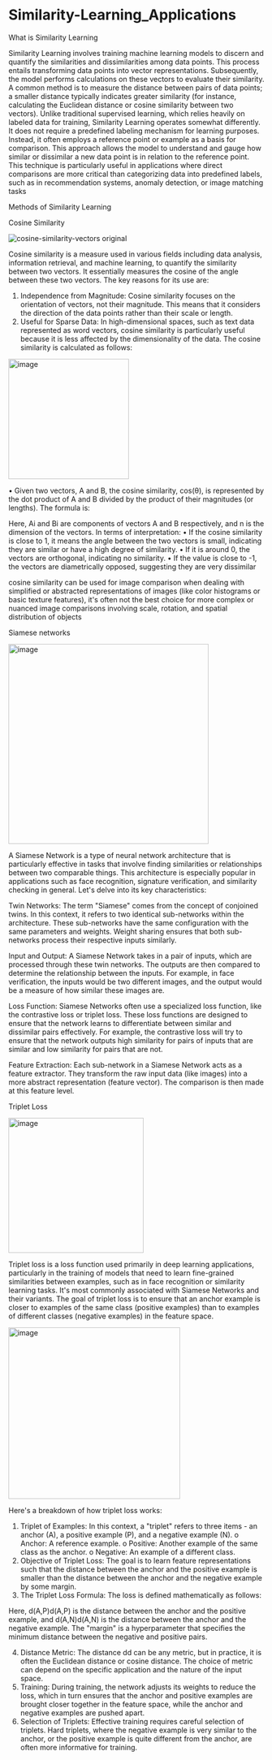 # Similarity-Learning_Applications

What is Similarity Learning 

Similarity Learning involves training machine learning models to discern and quantify the similarities and dissimilarities among data points. This process entails transforming data points into vector representations. Subsequently, the model performs calculations on these vectors to evaluate their similarity. A common method is to measure the distance between pairs of data points; a smaller distance typically indicates greater similarity (for instance, calculating the Euclidean distance or cosine similarity between two vectors).
Unlike traditional supervised learning, which relies heavily on labeled data for training, Similarity Learning operates somewhat differently. It does not require a predefined labeling mechanism for learning purposes. Instead, it often employs a reference point or example as a basis for comparison. This approach allows the model to understand and gauge how similar or dissimilar a new data point is in relation to the reference point. This technique is particularly useful in applications where direct comparisons are more critical than categorizing data into predefined labels, such as in recommendation systems, anomaly detection, or image matching tasks

Methods of Similarity Learning

Cosine Similarity 


 ![cosine-similarity-vectors original](https://github.com/AmdPathirana/Similarity-Learning_Applications/assets/64656686/5395fceb-3831-4bc6-a652-3328f9d4cfc8)



Cosine similarity is a measure used in various fields including data analysis, information retrieval, and machine learning, to quantify the similarity between two vectors. It essentially measures the cosine of the angle between these two vectors. The key reasons for its use are:
1.	Independence from Magnitude: Cosine similarity focuses on the orientation of vectors, not their magnitude. This means that it considers the direction of the data points rather than their scale or length.
2.	Useful for Sparse Data: In high-dimensional spaces, such as text data represented as word vectors, cosine similarity is particularly useful because it is less affected by the dimensionality of the data.
The cosine similarity is calculated as follows:

<img width="237" alt="image" src="https://github.com/AmdPathirana/Similarity-Learning_Applications/assets/64656686/8a671c1f-2008-4cfc-ba5b-0ded20713af9">

•	Given two vectors, A and B, the cosine similarity, cos(θ), is represented by the dot product of A and B divided by the product of their magnitudes (or lengths).
The formula is:
 

Here, Ai and  Bi are components of vectors A and B respectively, and n is the dimension of the vectors.
In terms of interpretation:
•	If the cosine similarity is close to 1, it means the angle between the two vectors is small, indicating they are similar or have a high degree of similarity.
•	If it is around 0, the vectors are orthogonal, indicating no similarity.
•	If the value is close to -1, the vectors are diametrically opposed, suggesting they are very dissimilar



cosine similarity can be used for image comparison when dealing with simplified or abstracted representations of images (like color histograms or basic texture features), it's often not the best choice for more complex or nuanced image comparisons involving scale, rotation, and spatial distribution of objects 







Siamese networks

 <img width="394" alt="image" src="https://github.com/AmdPathirana/Similarity-Learning_Applications/assets/64656686/e17abcab-9b47-4801-a6ef-6ba8805f4c90">


A Siamese Network is a type of neural network architecture that is particularly effective in tasks that involve finding similarities or relationships between two comparable things. This architecture is especially popular in applications such as face recognition, signature verification, and similarity checking in general. Let's delve into its key characteristics:

Twin Networks: The term "Siamese" comes from the concept of conjoined twins. In this context, it refers to two identical sub-networks within the architecture. These sub-networks have the same configuration with the same parameters and weights. Weight sharing ensures that both sub-networks process their respective inputs similarly.

Input and Output: A Siamese Network takes in a pair of inputs, which are processed through these twin networks. The outputs are then compared to determine the relationship between the inputs. For example, in face verification, the inputs would be two different images, and the output would be a measure of how similar these images are.

Loss Function: Siamese Networks often use a specialized loss function, like the contrastive loss or triplet loss. These loss functions are designed to ensure that the network learns to differentiate between similar and dissimilar pairs effectively. For example, the contrastive loss will try to ensure that the network outputs high similarity for pairs of inputs that are similar and low similarity for pairs that are not.

Feature Extraction: Each sub-network in a Siamese Network acts as a feature extractor. They transform the raw input data (like images) into a more abstract representation (feature vector). The comparison is then made at this feature level.


Triplet Loss

<img width="266" alt="image" src="https://github.com/AmdPathirana/Similarity-Learning_Applications/assets/64656686/0eb063ed-7a9e-4b0f-a59a-e4ce59a5539d">

 

Triplet loss is a loss function used primarily in deep learning applications, particularly in the training of models that need to learn fine-grained similarities between examples, such as in face recognition or similarity learning tasks. It's most commonly associated with Siamese Networks and their variants. The goal of triplet loss is to ensure that an anchor example is closer to examples of the same class (positive examples) than to examples of different classes (negative examples) in the feature space.

 <img width="338" alt="image" src="https://github.com/AmdPathirana/Similarity-Learning_Applications/assets/64656686/e73a9b6a-a82f-4634-a495-dcf506dbe126">
 

Here's a breakdown of how triplet loss works:
1.	Triplet of Examples: In this context, a "triplet" refers to three items - an anchor (A), a positive example (P), and a negative example (N).
o	Anchor: A reference example.
o	Positive: Another example of the same class as the anchor.
o	Negative: An example of a different class.
2.	Objective of Triplet Loss: The goal is to learn feature representations such that the distance between the anchor and the positive example is smaller than the distance between the anchor and the negative example by some margin.
3.	The Triplet Loss Formula: The loss is defined mathematically as follows:
 
Here, d(A,P)d(A,P) is the distance between the anchor and the positive example, and d(A,N)d(A,N) is the distance between the anchor and the negative example. The "margin" is a hyperparameter that specifies the minimum distance between the negative and positive pairs.


4.	Distance Metric: The distance dd can be any metric, but in practice, it is often the Euclidean distance or cosine distance. The choice of metric can depend on the specific application and the nature of the input space.
5.	Training: During training, the network adjusts its weights to reduce the loss, which in turn ensures that the anchor and positive examples are brought closer together in the feature space, while the anchor and negative examples are pushed apart.
6.	Selection of Triplets: Effective training requires careful selection of triplets. Hard triplets, where the negative example is very similar to the anchor, or the positive example is quite different from the anchor, are often more informative for training.









